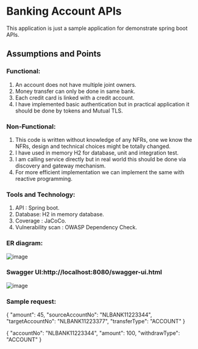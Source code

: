 # Banking Account APIs
This application is just a sample application for demonstrate spring boot APIs.

## Assumptions and Points

### Functional:

1. An account does not have multiple joint owners.
2. Money transfer can only be done in same bank.
3. Each credit card is linked with a credit account.
3. I have implemented basic authentication but in practical application it should be done by tokens and Mutual TLS.

### Non-Functional:

1. This code is written without knowledge of any NFRs, one we know the NFRs, design and technical choices might be totally changed.
2. I have used in memory H2 for database, unit and integration test.
3. I am calling service directly but in real world this should be done via discovery and gateway mechanism.
4. For more efficient implementation we can implement the same with reactive programming.

### Tools and Technology:

1. API : Spring boot.
2. Database: H2 in memory database.
3. Coverage : JaCoCo.
4. Vulnerability scan : OWASP Dependency Check.

### ER diagram:

![image](https://user-images.githubusercontent.com/55003223/164916711-0a821efc-36ba-4584-960f-01e92336d496.png)

### Swagger UI:http://localhost:8080/swagger-ui.html

![image](https://user-images.githubusercontent.com/55003223/164967511-e4a68331-35c5-4f00-a73c-fc41377b1254.png)

### Sample request:

{
  "amount": 45,
  "sourceAccountNo": "NLBANK11223344",
  "targetAccountNo": "NLBANK11223377",
  "transferType": "ACCOUNT"
}

{
  "accountNo": "NLBANK11223344",
  "amount": 100,
  "withdrawType": "ACCOUNT"
}
